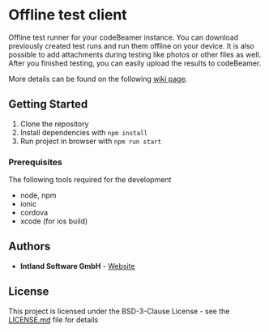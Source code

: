 # Offline test client

Offline test runner for your codeBeamer instance.
You can download previously created test runs and run them offline on your device.
It is also possible to add attachments during testing like photos or other files as well.
After you finished testing, you can easily upload the results to codeBeamer.

More details can be found on the following [wiki page](https://codebeamer.com/cb/wiki/8624348).

## Getting Started

1. Clone the repository
2. Install dependencies with `npm install`
3. Run project in browser with `npm run start`

### Prerequisites

The following tools required for the development

* node, npm
* ionic
* cordova
* xcode (for ios build)

## Authors

* **Intland Software GmbH** - [Website](https://intland.com)

## License

This project is licensed under the BSD-3-Clause License - see the [LICENSE.md](LICENSE.md) file for details
